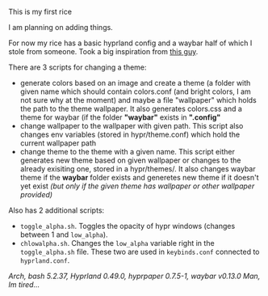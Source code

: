 This is my first rice

I am planning on adding things.

For now my rice has a basic hyprland config and a waybar half of which I stole from someone. Took a big inspiration from [this guy](https://www.reddit.com/r/unixporn/comments/1lr5ri8/hyprland_automatically_switching_themes/#lightbox).

There are 3 scripts for changing a theme: 
- generate colors based on an image and create a theme (a folder with given name which should contain colors.conf (and bright colors, I am not sure why at the moment) and maybe a file "wallpaper" which holds the path to the theme wallpaper. It also generates colors.css and a theme for waybar (if the folder **"waybar"** exists in **".config"**
- change wallpaper to the wallpaper with given path. This script also changes env variables (stored in hypr/theme.conf) which hold the current wallpaper path
- change theme to the theme with a given name. This script either generates new theme based on given wallpaper or changes to the already exisiting one, stored in a hypr/themes/. It also changes waybar theme if the **waybar** folder exists and generetes new theme if it doesn't yet exist *(but only if the given theme has wallpaper or other wallpaper provided)*

Also has 2 additional scripts:
- `toggle_alpha.sh`. Toggles the opacity of hypr windows (changes between 1 and `low_alpha`).
- `chlowalpha.sh`. Changes the `low_alpha` variable right in the `toggle_alpha.sh` file.
These two are used in `keybinds.conf` connected to `hyprland.conf`.

*Arch, bash 5.2.37, Hyprland 0.49.0, hyprpaper 0.7.5-1, waybar v0.13.0*
*Man, Im tired...*
